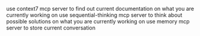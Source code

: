 use context7 mcp server to find out current documentation on what you are currently working on
use sequential-thinking mcp server to think about possible solutions on what you are currently working on
use memory mcp server to store current conversation
